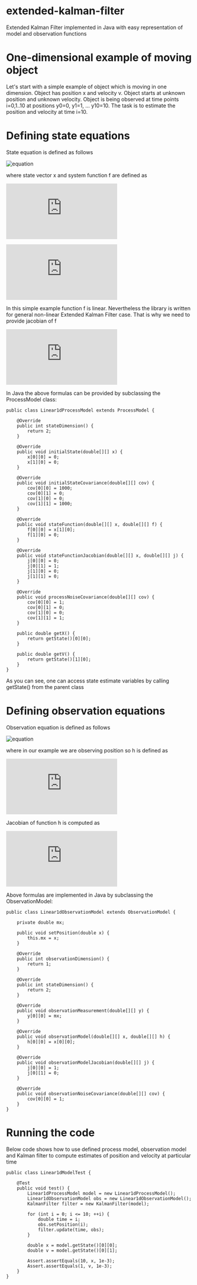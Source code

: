 # extended-kalman-filter
Extended Kalman Filter implemented in Java with easy representation of model and observation functions

# One-dimensional example of moving object

Let's start with a simple example of object which is moving in one dimension. Object has position x and velocity v. Object starts at unknown position and unknown velocity. Object is being observed at time points i=0,1..10 at positions y0=0, y1=1, ... y10=10. The task is to estimate the position and velocity at time i=10.

# Defining state equations

State equation is defined as follows

![equation](https://latex.codecogs.com/gif.latex?\frac{d}{dt}\mathbf{x=f(x)})  

where state vector x and system function f are defined as

![equation](https://latex.codecogs.com/gif.latex?%5Cmathbf%7Bx%3D%7D%5Cleft%5B%20%5Cbegin%7Barray%7D%7Bc%7D%20x%20%5C%5C%20v%20%5Cend%7Barray%7D%20%5Cright%5D)

![equation](https://latex.codecogs.com/gif.latex?%5Cmathbf%7Bf%7D%3D%5Cleft%5B%5Cbegin%7Barray%7D%7Bc%7Dv%5C%5C0%5Cend%7Barray%7D%5Cright%5D)

In this simple example function f is linear. Nevertheless the library is written for general non-linear Extended Kalman Filter case. That is why we need to provide jacobian of f

![equation](https://latex.codecogs.com/gif.latex?%5Cfrac%7B%5Cpartial%20%5Cmathbf%7Bf%7D%7D%7B%5Cpartial%20%5Cmathbf%7Bx%7D%7D%3D%5Cleft%5B%5Cbegin%7Barray%7D%7Bcc%7D0%261%5C%5C0%260%5Cend%7Barray%7D%5Cright%5D)

In Java the above formulas can be provided by subclassing the ProcessModel class:

```
public class Linear1dProcessModel extends ProcessModel {

	@Override
	public int stateDimension() {
		return 2;
	}

	@Override
	public void initialState(double[][] x) {
		x[0][0] = 0;
		x[1][0] = 0;
	}

	@Override
	public void initialStateCovariance(double[][] cov) {
		cov[0][0] = 1000;
		cov[0][1] = 0;
		cov[1][0] = 0;
		cov[1][1] = 1000;
	}

	@Override
	public void stateFunction(double[][] x, double[][] f) {
		f[0][0] = x[1][0];
		f[1][0] = 0;
	}

	@Override
	public void stateFunctionJacobian(double[][] x, double[][] j) {
		j[0][0] = 0;
		j[0][1] = 1;
		j[1][0] = 0;
		j[1][1] = 0;
	}

	@Override
	public void processNoiseCovariance(double[][] cov) {
		cov[0][0] = 1;
		cov[0][1] = 0;
		cov[1][0] = 0;
		cov[1][1] = 1;
	}

	public double getX() {
		return getState()[0][0];
	}

	public double getV() {
		return getState()[1][0];
	}
}
```

As you can see, one can access state estimate variables by calling getState() from the parent class

# Defining observation equations

Observation equation is defined as follows

![equation](https://latex.codecogs.com/gif.latex?\mathbf{y=h(x)})

where in our example we are observing position so h is defined as

![equation](https://latex.codecogs.com/gif.latex?%5Cmathbf%7Bh%7D%3D%5Cleft%5Bx%5Cright%5D)

Jacobian of function h is computed as

![equation](https://latex.codecogs.com/gif.latex?%5Cfrac%7B%5Cpartial%20%5Cmathbf%7Bh%7D%7D%7B%5Cpartial%20%5Cmathbf%7Bx%7D%7D%3D%5Cleft%5B%5Cbegin%7Barray%7D%7Bcc%7D1%260%5Cend%7Barray%7D%5Cright%5D)

Above formulas are implemented in Java by subclassing the ObservationModel:

```
public class Linear1dObservationModel extends ObservationModel {

	private double mx;

	public void setPosition(double x) {
		this.mx = x;
	}

	@Override
	public int observationDimension() {
		return 1;
	}

	@Override
	public int stateDimension() {
		return 2;
	}

	@Override
	public void observationMeasurement(double[][] y) {
		y[0][0] = mx;
	}

	@Override
	public void observationModel(double[][] x, double[][] h) {
		h[0][0] = x[0][0];
	}

	@Override
	public void observationModelJacobian(double[][] j) {
		j[0][0] = 1;
		j[0][1] = 0;
	}

	@Override
	public void observationNoiseCovariance(double[][] cov) {
		cov[0][0] = 1;
	}
}
```

# Running the code

Below code shows how to use defined process model, observation model and Kalman filter to compute estimates of position and velocity at particular time

```
public class Linear1dModelTest {

	@Test
	public void test() {
		Linear1dProcessModel model = new Linear1dProcessModel();
		Linear1dObservationModel obs = new Linear1dObservationModel();
		KalmanFilter filter = new KalmanFilter(model);

		for (int i = 0; i <= 10; ++i) {
			double time = i;
			obs.setPosition(i);
			filter.update(time, obs);
		}

		double x = model.getState()[0][0];
		double v = model.getState()[0][1];

		Assert.assertEquals(10, x, 1e-3);
		Assert.assertEquals(1, v, 1e-3);
	}
}
```

